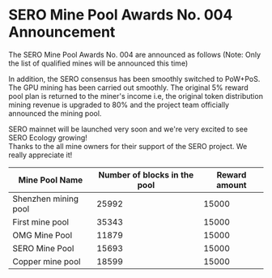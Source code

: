 
# SERO Mine Pool Awards  No. 004 Announcement

The SERO Mine Pool Awards  No. 004 are announced as follows 
(Note: Only the list of qualified mines will be announced this time)

In addition, the SERO consensus has been smoothly switched to PoW+PoS. The GPU mining has been carried out smoothly. The original 5% reward pool plan is returned to the miner's income i.e, the original token distribution mining revenue is upgraded to 80% and the project team officially announced the mining pool. 

SERO mainnet will be launched very soon and we're very excited to see SERO Ecology growing!
<br>Thanks to the all mine owners for their support of the SERO project. We really appreciate it!


|Mine Pool Name|Number of blocks in the pool|Reward amount|
|--|--|--|
|Shenzhen mining pool|25992|15000|
|First mine pool|35343|15000|
|OMG Mine Pool|11879|15000|
|SERO Mine Pool|15693|15000|
|Copper mine pool|18599|15000|
